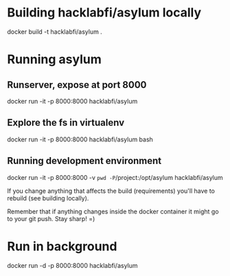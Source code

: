 # Building hacklabfi/asylum locally

docker build -t hacklabfi/asylum .

# Running asylum

## Runserver, expose at port 8000

docker run -it -p 8000:8000 hacklabfi/asylum

## Explore the fs in virtualenv

docker run -it -p 8000:8000 hacklabfi/asylum bash

## Running development environment

docker run -it -p 8000:8000 -v `pwd -P`/project:/opt/asylum hacklabfi/asylum

If you change anything that affects the build (requirements) you'll have to rebuild (see building locally).

Remember that if anything changes inside the docker container it might go to your git push.
Stay sharp! =)

# Run in background

docker run -d -p 8000:8000 hacklabfi/asylum

